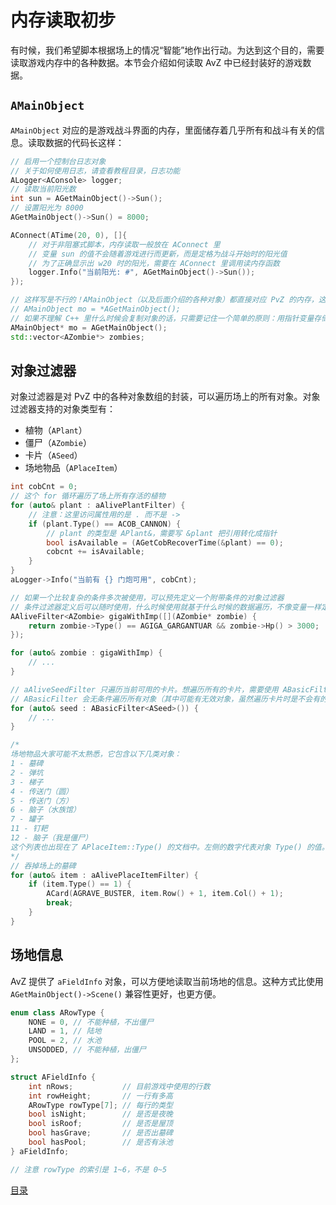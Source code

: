 <!--
 * @Coding: utf-8
 * @Author: vector-wlc
 * @Date: 2022-06-30 11:10:57
 * @Description:
-->
# 内存读取初步

有时候，我们希望脚本根据场上的情况“智能”地作出行动。为达到这个目的，需要读取游戏内存中的各种数据。本节会介绍如何读取 AvZ 中已经封装好的游戏数据。

## `AMainObject`

`AMainObject` 对应的是游戏战斗界面的内存，里面储存着几乎所有和战斗有关的信息。读取数据的代码长这样：

```C++
// 启用一个控制台日志对象
// 关于如何使用日志，请查看教程目录，日志功能
ALogger<AConsole> logger;
// 读取当前阳光数
int sun = AGetMainObject()->Sun();
// 设置阳光为 8000
AGetMainObject()->Sun() = 8000;

AConnect(ATime(20, 0), []{
    // 对于非阻塞式脚本，内存读取一般放在 AConnect 里
    // 变量 sun 的值不会随着游戏进行而更新，而是定格为战斗开始时的阳光值
    // 为了正确显示出 w20 时的阳光，需要在 AConnect 里调用读内存函数
    logger.Info("当前阳光: #", AGetMainObject()->Sun());
});

// 这样写是不行的！AMainObject（以及后面介绍的各种对象）都直接对应 PvZ 的内存，这也就意味着不能复制这些对象
// AMainObject mo = *AGetMainObject();
// 如果不理解 C++ 里什么时候会复制对象的话，只需要记住一个简单的原则：用指针变量存储这一类对象
AMainObject* mo = AGetMainObject();
std::vector<AZombie*> zombies;
```

## 对象过滤器

对象过滤器是对 PvZ 中的各种对象数组的封装，可以遍历场上的所有对象。对象过滤器支持的对象类型有：

- 植物（`APlant`）
- 僵尸（`AZombie`）
- 卡片（`ASeed`）
- 场地物品（`APlaceItem`）

```C++
int cobCnt = 0;
// 这个 for 循环遍历了场上所有存活的植物
for (auto& plant : aAlivePlantFilter) {
    // 注意：这里访问属性用的是 . 而不是 ->
    if (plant.Type() == ACOB_CANNON) {
        // plant 的类型是 APlant&，需要写 &plant 把引用转化成指针
        bool isAvailable = (AGetCobRecoverTime(&plant) == 0);
        cobcnt += isAvailable;
    }
}
aLogger->Info("当前有 {} 门炮可用", cobCnt);

// 如果一个比较复杂的条件多次被使用，可以预先定义一个附带条件的对象过滤器
// 条件过滤器定义后可以随时使用，什么时候使用就基于什么时候的数据遍历，不像变量一样定义了之后就不会改了
AAliveFilter<AZombie> gigaWithImp([](AZombie* zombie) {
    return zombie->Type() == AGIGA_GARGANTUAR && zombie->Hp() > 3000;
});

for (auto& zombie : gigaWithImp) {
    // ...
}

// aAliveSeedFilter 只遍历当前可用的卡片。想遍历所有的卡片，需要使用 ABasicFilter
// ABasicFilter 会无条件遍历所有对象（其中可能有无效对象，虽然遍历卡片时是不会有的），需要自行处理
for (auto& seed : ABasicFilter<ASeed>()) {
    // ...
}

/*
场地物品大家可能不太熟悉，它包含以下几类对象：
1 - 墓碑
2 - 弹坑
3 - 梯子
4 - 传送门（圆）
5 - 传送门（方）
6 - 脑子（水族馆）
7 - 罐子
11 - 钉耙
12 - 脑子（我是僵尸）
这个列表也出现在了 APlaceItem::Type() 的文档中。左侧的数字代表对象 Type() 的值。
*/
// 吞掉场上的墓碑
for (auto& item : aAlivePlaceItemFilter) {
    if (item.Type() == 1) {
        ACard(AGRAVE_BUSTER, item.Row() + 1, item.Col() + 1);
        break;
    }
}
```

## 场地信息

AvZ 提供了 `aFieldInfo` 对象，可以方便地读取当前场地的信息。这种方式比使用 `AGetMainObject()->Scene()` 兼容性更好，也更方便。

```C++
enum class ARowType {
    NONE = 0, // 不能种植，不出僵尸
    LAND = 1, // 陆地
    POOL = 2, // 水池
    UNSODDED, // 不能种植，出僵尸
};

struct AFieldInfo {
    int nRows;           // 目前游戏中使用的行数
    int rowHeight;       // 一行有多高
    ARowType rowType[7]; // 每行的类型
    bool isNight;        // 是否是夜晚
    bool isRoof;         // 是否是屋顶
    bool hasGrave;       // 是否出墓碑
    bool hasPool;        // 是否有泳池
} aFieldInfo;

// 注意 rowType 的索引是 1~6，不是 0~5
```

[目录](./0catalogue.md)
